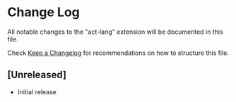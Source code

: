 # Change Log

All notable changes to the "act-lang" extension will be documented in this file.

Check [Keep a Changelog](http://keepachangelog.com/) for recommendations on how to structure this file.

## [Unreleased]

- Initial release